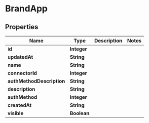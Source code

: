 

# BrandApp


## Properties

| Name | Type | Description | Notes |
|------------ | ------------- | ------------- | -------------|
|**id** | **Integer** |  |  |
|**updatedAt** | **String** |  |  |
|**name** | **String** |  |  |
|**connectorId** | **Integer** |  |  |
|**authMethodDescription** | **String** |  |  |
|**description** | **String** |  |  |
|**authMethod** | **Integer** |  |  |
|**createdAt** | **String** |  |  |
|**visible** | **Boolean** |  |  |



